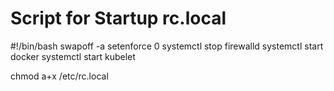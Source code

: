 # Script for Startup rc.local
#!/bin/bash
swapoff -a
setenforce 0
systemctl stop firewalld
systemctl start docker
systemctl start kubelet

chmod a+x /etc/rc.local